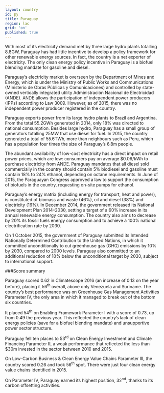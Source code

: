 ```yaml
---
layout: country
id: py
title: Paraguay
region: lac
grid: 'on'
published: true
---
```

With most of its electricity demand met by three large hydro plants totalling  8.8GW, Paraguay has had little incentive to develop a policy framework for other renewable energy sources. In fact, the country is a net exporter of electricity. The only clean energy policy incentive in Paraguay is a biofuel blending mandate for gasoline and diesel.

Paraguay’s electricity market is overseen by the Department of Mines and Energy, which is under the Ministry of Public Works and Communications (Ministerio de Obras Públicas y Comunicaciones) and controlled by state-owned vertically integrated utility Administración Nacional de Electricidad (ANDE). ANDE allows the participation of independent power producers (IPPs) according to Law 3009. However, as of 2015, there was no independent power producer registered in the country.

Paraguay exports power from its large hydro plants to Brazil and Argentina. From the total 55.2GWh generated in 2014, only 18% was directed to national consumption. Besides large hydro, Paraguay has a small group of generators totalling  25MW that use diesel for fuel. In 2015, the country generated a total of 55.6TWh, more than neighbours such as Peru, which has a population four times the size of Paraguay’s 6.8m people.

The abundant availability of low-cost electricity has a direct impact on retail power prices, which are low: consumers pay on average $0.06/kWh to purchase electricity from ANDE. Paraguay mandates that all diesel sold commercially in the country should contain 5% biodiesel and gasoline must contain 18% to 24% ethanol, depending on octane requirements. In June of 2015, the Paraguayan Congress approved a law to support the consumption of biofuels in the country, requesting on-site pumps for ethanol.

Paraguay’s energy matrix (including energy for transport, heat and power), is constituted of biomass and waste (46%), oil and diesel (38%) and electricity (16%). In December 2014, the government released its National Development Plan 2014–2030, setting a target of a 60% increase in its annual renewable energy consumption. The country also aims to decrease by 20% its fossil fuels energy consumption and to achieve a 100% national electrification rate by 2030.

On 1 October 2015, the government of Paraguay submitted its Intended Nationally Determined Contribution to the United Nations, in which it committed unconditionally to cut greenhouse gas (GHG) emissions by 10% by 2030, compared to 2000 levels. Paraguay also committed to an additional reduction of 10% below the unconditional target by 2030, subject to international support.


###Score summary

Paraguay scored 0.62 in Climatescope 2016 (an increase of 0.13 on the year before), placing it 56<sup>th</sup> overall, above only Venezuela and Suriname. The country’s best performance was on Greenhouse Gas Management Activities Parameter IV, the only area in which it managed to break out of the bottom six countries.

It placed 54<sup>th</sup> on Enabling Framework Parameter I with a score of 0.73, up from 0.49 the previous year. This reflected the country’s lack of clean energy policies (save for a biofuel blending mandate) and unsupportive power sector structure.

Paraguay fell ten places to 53<sup>rd</sup> on Clean Energy Investment and Climate Financing Parameter II, a weak performance that reflected the less than $30m invested in the sector between 2010 and 2015.

On Low-Carbon Business & Clean Energy Value Chains Parameter III, the country scored 0.26 and took 56<sup>th</sup> spot. There were just four clean energy value chains identified in 2015.

On Parameter IV, Paraguay earned its highest position, 32<sup>nd</sup>, thanks to its carbon offsetting activities.
